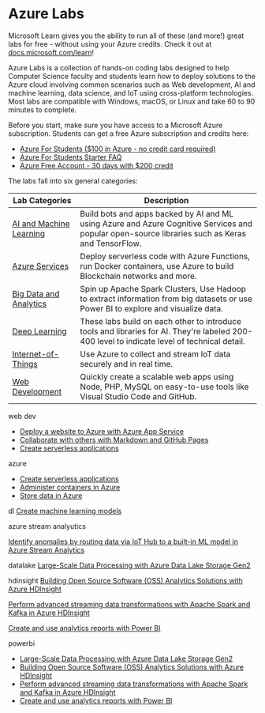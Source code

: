 # Azure Labs

Microsoft Learn gives you the ability to run all of these (and more!) great labs for free - without using your Azure credits. Check it out at [docs.microsoft.com/learn](https://docs.microsoft.com/learn?WT.mc_id=academic-9938-cxa)!

Azure Labs is a collection of hands-on coding labs designed to help Computer Science faculty and students learn how to deploy solutions to the Azure cloud involving common scenarios such as Web development, AI and machine learning, data science, and IoT using cross-platform technologies. Most labs are compatible with Windows, macOS, or Linux and take 60 to 90 minutes to complete.

Before you start, make sure you have access to a Microsoft Azure subscription. Students can get a free Azure subscription and credits here:

* [Azure For Students ($100 in Azure - no credit card required)](https://azure.microsoft.com/free/students/?WT.mc_id=academiccontent-github-cxa)
* [Azure For Students Starter FAQ](https://azure.microsoft.com/free/students-starter-faq/?WT.mc_id=academiccontent-github-cxa)
* [Azure Free Account - 30 days with $200 credit](https://azure.microsoft.com/free/?WT.mc_id=academiccontent-github-cxa)

The labs fall into six general categories:

| Lab Categories | Description |
| - | - |
| [AI and Machine Learning](AI%20and%20Machine%20Learning) | Build bots and apps backed by AI and ML using Azure and Azure Cognitive Services and popular open-source libraries such as Keras and TensorFlow. |
| [Azure Services](Azure%20Services) | Deploy serverless code with Azure Functions, run Docker containers, use Azure to build Blockchain networks and more. |
| [Big Data and Analytics](Big%20Data%20and%20Analytics) | Spin up Apache Spark Clusters, Use Hadoop to extract information from big datasets or use Power BI to explore and visualize data. |
| [Deep Learning](Deep%20Learning) | These labs build on each other to introduce tools and libraries for AI. They're labeled 200-400 level to indicate level of technical detail. |
| [Internet-of-Things](Internet-of-Things) | Use Azure to collect and stream IoT data securely and in real time. |
| [Web Development](Web%20Development) | Quickly create a scalable web apps using Node, PHP, MySQL on easy-to-use tools like Visual Studio Code and GitHub. |


web dev

* [Deploy a website to Azure with Azure App Service](https://docs.microsoft.com/learn/paths/deploy-a-website-with-azure-app-service/?WT.mc_id=academic-9938-cxa)
* [Collaborate with others with Markdown and GitHub Pages](https://docs.microsoft.com/learn/paths/collaborate-markdown-github-pages/?WT.mc_id=academic-9938-cxa)
* [Create serverless applications](https://docs.microsoft.com/learn/paths/create-serverless-applications/?WT.mc_id=academic-9938-cxa)

azure

* [Create serverless applications](https://docs.microsoft.com/learn/paths/create-serverless-applications/?WT.mc_id=academic-9938-cxa)
* [Administer containers in Azure](https://docs.microsoft.com/learn/paths/administer-containers-in-azure/?WT.mc_id=academic-9938-cxa)
* [Store data in Azure](https://docs.microsoft.com/learn/paths/store-data-in-azure/?WT.mc_id=academic-9938-cxa)

dl
[Create machine learning models](https://docs.microsoft.com/learn/paths/create-machine-learn-models/?WT.mc_id=academic-9938-cxa)

azure stream analyutics

[Identify anomalies by routing data via IoT Hub to a built-in ML model in Azure Stream Analytics](https://docs.microsoft.com/learn/modules/data-anomaly-detection-using-azure-iot-hub/?WT.mc_id=academic-9938-cxa)

datalake
[Large-Scale Data Processing with Azure Data Lake Storage Gen2](https://docs.microsoft.com/learn/paths/data-processing-with-azure-adls/?WT.mc_id=academic-9938-cxa)

hdinsight
[Building Open Source Software (OSS) Analytics Solutions with Azure HDInsight](https://docs.microsoft.com/learn/paths/build-oss-analytical-solutions-az-hdinsight//?WT.mc_id=academic-9938-cxa)

[Perform advanced streaming data transformations with Apache Spark and Kafka in Azure HDInsight](https://docs.microsoft.com/learn/modules/perform-advanced-streaming-data-transformations-with-spark-kafka/?WT.mc_id=academic-9938-cxa)

[Create and use analytics reports with Power BI](https://docs.microsoft.com/learn/paths/create-use-analytics-reports-power-bi/?WT.mc_id=academic-9938-cxa)

powerbi

* [Large-Scale Data Processing with Azure Data Lake Storage Gen2](https://docs.microsoft.com/learn/paths/data-processing-with-azure-adls/?WT.mc_id=academic-9938-cxa)
* [Building Open Source Software (OSS) Analytics Solutions with Azure HDInsight](https://docs.microsoft.com/learn/paths/build-oss-analytical-solutions-az-hdinsight//?WT.mc_id=academic-9938-cxa)
* [Perform advanced streaming data transformations with Apache Spark and Kafka in Azure HDInsight](https://docs.microsoft.com/learn/modules/perform-advanced-streaming-data-transformations-with-spark-kafka/?WT.mc_id=academic-9938-cxa)
* [Create and use analytics reports with Power BI](https://docs.microsoft.com/learn/paths/create-use-analytics-reports-power-bi/?WT.mc_id=academic-9938-cxa)
